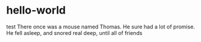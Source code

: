 # hello-world
test
There once was a mouse named Thomas. He sure had a lot of promise. He fell asleep, and snored real deep, until all of friends

